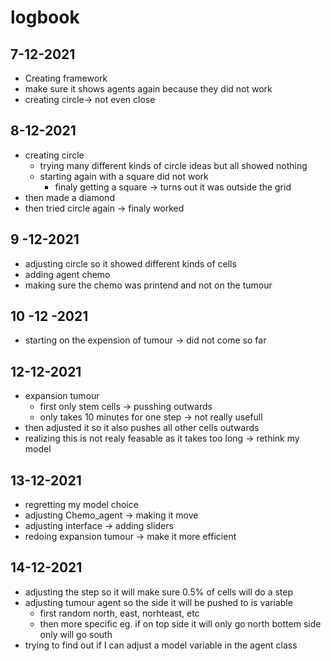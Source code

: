 
# logbook

## 7-12-2021
- Creating framework
- make sure it shows agents again because they did not work
- creating circle-> not even close 

## 8-12-2021
- creating circle
    - trying many different kinds of circle ideas but all showed nothing
    - starting again with a square did not work
        - finaly getting a square -> turns out it was outside the grid
- then made a diamond
- then tried circle again -> finaly worked

## 9 -12-2021
- adjusting circle so it showed different kinds of cells
- adding agent chemo
- making sure the chemo was printend and not on the tumour

## 10 -12 -2021
- starting on the expension of tumour -> did not come so far

## 12-12-2021
- expansion tumour
    - first only stem cells -> pusshing outwards
    - only takes 10 minutes for one step -> not really usefull
- then adjusted it so it also pushes all other cells outwards
- realizing this is not realy feasable as it takes too long -> rethink my model

## 13-12-2021
- regretting my model choice
- adjusting Chemo_agent -> making it move
- adjusting interface -> adding sliders
- redoing expansion tumour -> make it more efficient

## 14-12-2021
- adjusting the step so it will make sure 0.5% of cells will do a step
- adjusting tumour agent so the side it will be pushed to is variable 
    - first random north, east, norhteast, etc
    - then more specific eg. if on top side it will only go north bottem side only will go south
- trying to find out if I can adjust a model variable in the agent class
